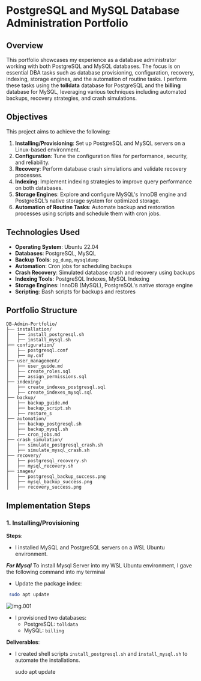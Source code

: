# PostgreSQL and MySQL Database Administration Portfolio

## Overview
This portfolio showcases my experience as a database administrator working with both PostgreSQL and MySQL databases. The focus is on essential DBA tasks such as database provisioning, configuration, recovery, indexing, storage engines, and the automation of routine tasks. I perform these tasks using the **tolldata** database for PostgreSQL and the **billing** database for MySQL, leveraging various techniques including automated backups, recovery strategies, and crash simulations.

## Objectives
This project aims to achieve the following:
1. **Installing/Provisioning**: Set up PostgreSQL and MySQL servers on a Linux-based environment.
2. **Configuration**: Tune the configuration files for performance, security, and reliability.
3. **Recovery**: Perform database crash simulations and validate recovery processes.
4. **Indexing**: Implement indexing strategies to improve query performance on both databases.
5. **Storage Engines**: Explore and configure MySQL's InnoDB engine and PostgreSQL’s native storage system for optimized storage.
6. **Automation of Routine Tasks**: Automate backup and restoration processes using scripts and schedule them with cron jobs.

## Technologies Used
- **Operating System**: Ubuntu 22.04
- **Databases**: PostgreSQL, MySQL
- **Backup Tools**: `pg_dump`, `mysqldump`
- **Automation**: Cron jobs for scheduling backups
- **Crash Recovery**: Simulated database crash and recovery using backups
- **Indexing Tools**: PostgreSQL Indexes, MySQL Indexing
- **Storage Engines**: InnoDB (MySQL), PostgreSQL's native storage engine
- **Scripting**: Bash scripts for backups and restores

## Portfolio Structure
    DB-Admin-Portfolio/
    ├── installation/
    │   ├── install_postgresql.sh
    │   ├── install_mysql.sh
    ├── configuration/
    │   ├── postgresql.conf
    │   ├── my.cnf
    ├── user_management/
    │   ├── user_guide.md
    │   ├── create_roles.sql
    │   ├── assign_permissions.sql
    ├── indexing/
    │   ├── create_indexes_postgresql.sql
    │   ├── create_indexes_mysql.sql
    ├── backup/
    │   ├── backup_guide.md
    │   ├── backup_script.sh
    │   ├── restore_s
    ├── automation/
    │   ├── backup_postgresql.sh
    │   ├── backup_mysql.sh
    │   ├── cron_jobs.md
    ├── crash_simulation/
    │   ├── simulate_postgresql_crash.sh
    │   ├── simulate_mysql_crash.sh
    ├── recovery/
    │   ├── postgresql_recovery.sh
    │   ├── mysql_recovery.sh
    ├── images/
    │   ├── postgresql_backup_success.png
    │   ├── mysql_backup_success.png
    │   ├── recovery_success.png

## Implementation Steps  
### 1. Installing/Provisioning  
**Steps**:  
- I installed MySQL and PostgreSQL servers on a WSL Ubuntu environment.
  
***For Mysql***
To install Mysql Server into my WSL Ubuntu environment, I gave the following command into my terminal
-  Update the package index:
```bash
 sudo apt update
```
![img.001](capturre1.png)




- I provisioned two databases:  
  - PostgreSQL: `tolldata`  
  - MySQL: `billing`  

**Deliverables**:  
- I created shell scripts `install_postgresql.sh` and `install_mysql.sh` to automate the installations.
  
    sudo apt update







    
    
    
    
    
    
    
    



